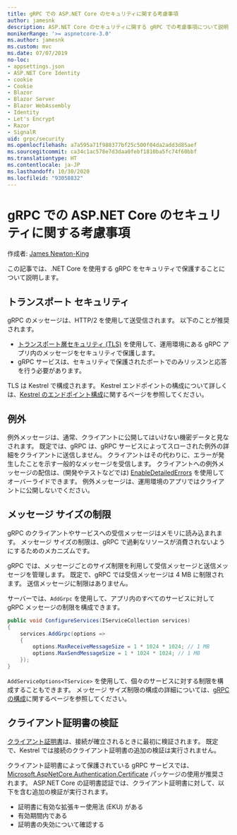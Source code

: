 ```yaml
---
title: gRPC での ASP.NET Core のセキュリティに関する考慮事項
author: jamesnk
description: ASP.NET Core のセキュリティに関する gRPC での考慮事項について説明します。
monikerRange: '>= aspnetcore-3.0'
ms.author: jamesnk
ms.custom: mvc
ms.date: 07/07/2019
no-loc:
- appsettings.json
- ASP.NET Core Identity
- cookie
- Cookie
- Blazor
- Blazor Server
- Blazor WebAssembly
- Identity
- Let's Encrypt
- Razor
- SignalR
uid: grpc/security
ms.openlocfilehash: a7a595a71f988377bf25c500f04da2add3d85aef
ms.sourcegitcommit: ca34c1ac578e7d3daa0febf1810ba5fc74f60bbf
ms.translationtype: HT
ms.contentlocale: ja-JP
ms.lasthandoff: 10/30/2020
ms.locfileid: "93058832"
---
```

# <a name="security-considerations-in-grpc-for-aspnet-core"></a>gRPC での ASP.NET Core のセキュリティに関する考慮事項

作成者: [James Newton-King](https://twitter.com/jamesnk)

この記事では、.NET Core を使用する gRPC をセキュリティで保護することについて説明します。

## <a name="transport-security"></a>トランスポート セキュリティ

gRPC のメッセージは、HTTP/2 を使用して送受信されます。 以下のことが推奨されます。

* [トランスポート層セキュリティ (TLS)](https://tools.ietf.org/html/rfc5246) を使用して、運用環境にある gRPC アプリ内のメッセージをセキュリティで保護します。
* gRPC サービスは、セキュリティで保護されたポートでのみリッスンと応答を行う必要があります。

TLS は Kestrel で構成されます。 Kestrel エンドポイントの構成について詳しくは、[Kestrel のエンドポイント構成](xref:fundamentals/servers/kestrel#endpoint-configuration)に関するページを参照してください。

## <a name="exceptions"></a>例外

例外メッセージは、通常、クライアントに公開してはいけない機密データと見なされます。 既定では、gRPC は、gRPC サービスによってスローされた例外の詳細をクライアントに送信しません。 クライアントはその代わりに、エラーが発生したことを示す一般的なメッセージを受信します。 クライアントへの例外メッセージの配信は、(開発やテストなどでは) [EnableDetailedErrors](xref:grpc/configuration#configure-services-options) を使用してオーバーライドできます。 例外メッセージは、運用環境のアプリではクライアントに公開しないでください。

## <a name="message-size-limits"></a>メッセージ サイズの制限

gRPC のクライアントやサービスへの受信メッセージはメモリに読み込まれます。 メッセージ サイズの制限は、gRPC で過剰なリソースが消費されないようにするためのメカニズムです。

gRPC では、メッセージごとのサイズ制限を利用して受信メッセージと送信メッセージを管理します。 既定で、gRPC では受信メッセージは 4 MB に制限されます。 送信メッセージに制限はありません。

サーバーでは、`AddGrpc` を使用して、アプリ内のすべてのサービスに対して gRPC メッセージの制限を構成できます。

```csharp
public void ConfigureServices(IServiceCollection services)
{
    services.AddGrpc(options =>
    {
        options.MaxReceiveMessageSize = 1 * 1024 * 1024; // 1 MB
        options.MaxSendMessageSize = 1 * 1024 * 1024; // 1 MB
    });
}
```

`AddServiceOptions<TService>` を使用して、個々のサービスに対する制限を構成することもできます。 メッセージ サイズ制限の構成の詳細については、[gRPC の構成](xref:grpc/configuration)に関するページを参照してください。

## <a name="client-certificate-validation"></a>クライアント証明書の検証

[クライアント証明書](https://tools.ietf.org/html/rfc5246#section-7.4.4)は、接続が確立されるときに最初に検証されます。 既定で、Kestrel では接続のクライアント証明書の追加の検証は実行されません。

クライアント証明書によって保護されている gRPC サービスでは、[Microsoft.AspNetCore.Authentication.Certificate](xref:security/authentication/certauth) パッケージの使用が推奨されます。 ASP.NET Core の証明書認証では、クライアント証明書に対して、以下を含む追加の検証が実行されます。

* 証明書に有効な拡張キー使用法 (EKU) がある
* 有効期間内である
* 証明書の失効について確認する
